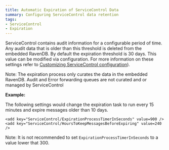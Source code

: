 ```yaml
---
title: Automatic Expiration of ServiceControl Data
summary: Configuring ServiceControl data retention
tags:
- ServiceControl
- Expiration
---
```


ServiceControl contains audit information for a configurable period of time. Any audit data that is older than this threshold is deleted from the embedded RavenDB. By default the expiration threshold is 30 days. This value can be modified via configuration. For more information on these settings refer to [Customizing ServiceControl configuration](creating-config-file.md)).

Note: The expiration process only curates the data in the embedded RavenDB. Audit and Error forwarding queues are not curated and or managed by ServiceControl

**Example:**

The following settings would change the expiration task to run every 15 minutes and expire messages older than 10 days.

```
<add key="ServiceControl/ExpirationProcessTimerInSeconds" value=900 />
<add key="ServiceControl/HoursToKeepMessagesBeforeExpiring" value=240 />
```

Note: It is not recommended to set `ExpirationProcessTimerInSeconds` to a value lower that 300.
